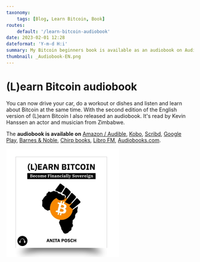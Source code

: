 ```yaml
---
taxonomy:
    tags: [Blog, Learn Bitcoin, Book]
routes:
    default: '/learn-bitcoin-audiobook'
date: 2023-02-01 12:28
dateformat: 'Y-m-d H:i'
summary: My Bitcoin beginners book is available as an audiobook on Audible and many other platforms. It was produced and narrated by Kevin Hanssen a Zimbabwean actor and musician.
thumbnail: _Audiobook-EN.png
---
```


# (L)earn Bitcoin audiobook

You can now drive your car, do a workout or dishes and listen and learn about Bitcoin at the same time. With the second edition of the English version of (L)earn Bitcoin I also released an audiobook. It's read by Kevin Hanssen an actor and musician from Zimbabwe.

The <strong>audiobook is available on</strong>
[Amazon / Audible](https://geni.us/lb-audio),  <a href="https://www.kobo.com/us/en/audiobook/l-earn-bitcoin-1">Kobo</a>, <a href="https://www.scribd.com/audiobook/595274665/L-earn-Bitcoin-Become-Financially-Sovereign">Scribd</a>, <a href="https://play.google.com/store/audiobooks/details/Anita_Posch_L_earn_Bitcoin?id=AQAAAECC43mj6M">Google Play</a>, <a href="https://www.barnesandnoble.com/w/bookanita-posch/1142268218">Barnes & Noble</a>, <a href="https://www.chirpbooks.com/audiobooks/l-earn-bitcoin-by-anita-posch">Chirp books</a>, <a href="https://libro.fm/audiobooks/9783950504354">Libro FM</a>, <a href="https://www.audiobooks.com/audiobook/l-earn-bitcoin-become-financially-sovereign/625518">Audiobooks.com</a>.

![](_audiobook-kobo.png)